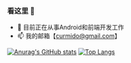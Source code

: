### 看这里 👋

- 🔭 目前正在从事Android和前端开发工作
- 📫 我的邮箱【curmido@gmail.com】

[![Anurag's GitHub stats](https://github-readme-stats.vercel.app/api?username=dlgchg&show_icons=true&theme=dracula)](https://github.com/anuraghazra/github-readme-stats)
[![Top Langs](https://github-readme-stats.vercel.app/api/top-langs/?username=dlgchg&layout=compact)](https://github.com/anuraghazra/github-readme-stats)
